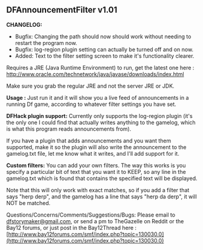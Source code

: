 DFAnnouncementFilter v1.01
-------------

**CHANGELOG:**
 * Bugfix: Changing the path should now should work without needing to restart the program now.
 * Bugfix: log-region plugin setting can actually be turned off and on now.
 * Added: Text to the filter setting screen to make it's functionality clearer.

Requires a JRE (Java Runtime Environment) to run, get the latest one here : 
http://www.oracle.com/technetwork/java/javase/downloads/index.html

Make sure you grab the regular JRE and not the server JRE or JDK.

**Usage :**
Just run it and it will show you a live feed of announcements in a running Df game,
according to whatever filter settings you have set. 

**DFHack plugin support:**
Currently only supports the log-region plugin (it's the only one I could find that actually
writes anything to the gamelog, which is what this program reads announcements from).

If you have a plugin that adds announcements and you want them supported, make it so the 
plugin will also write the announcement to the gamelog.txt file, let me know what it writes,
and I'll add support for it.

**Custom filters:**
You can add your own filters. The way this works is you specify a particular bit of text
that you want it to KEEP, so any line in the gamelog.txt which is found that contains the 
specified text will be displayed.

Note that this will only work with exact matches, so if you add a filter that says 
"herp derp", and the gamelog has a line that says "herp da derp", it will NOT be matched.

Questions/Concerns/Comments/Suggestions/Bugs:
Please email to dfstorymaker@gmail.com, or send a pm to TheGazelle on Reddit or the Bay12
forums, or just post in the Bay12Thread here : [http://www.bay12forums.com/smf/index.php?topic=130030.0](http://www.bay12forums.com/smf/index.php?topic=130030.0)